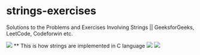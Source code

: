 # strings-exercises
Solutions to the Problems and Exercises Involving Strings || GeeksforGeeks, LeetCode, Codeforwin etc.


<img src="https://www.prismnet.com/~mcmahon/Images/ptrstring.gif">
** This is how strings are implemented in C language


<img src = "https://i1.wp.com/simplesnippets.tech/wp-content/uploads/2018/03/c-c-style-strings.jpg?resize=766%2C344&ssl=1">


<img src = "https://developers.redhat.com/blog/wp-content/uploads/2019/08/C-strings-allie-smith-unsplash.jpg">
